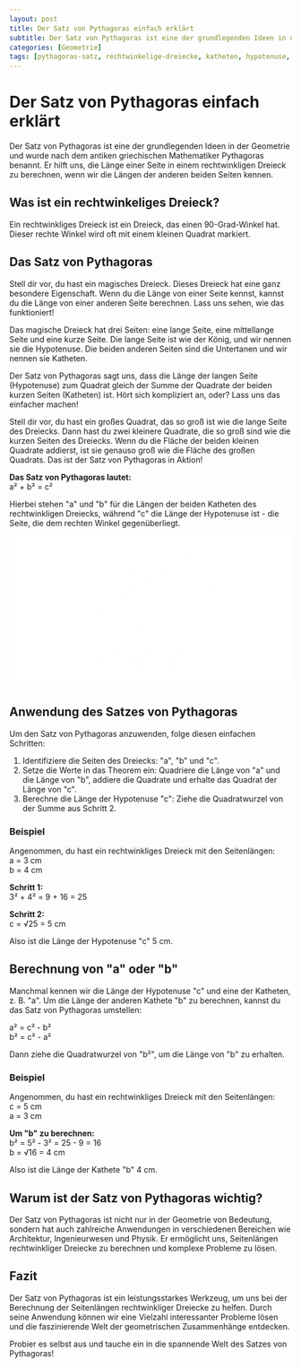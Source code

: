 ```yaml
---
layout: post
title: Der Satz von Pythagoras einfach erklärt
subtitle: Der Satz von Pythagoras ist eine der grundlegenden Ideen in der Geometrie
categories: [Geometrie]
tags: [pythagoras-satz, rechtwinkelige-dreiecke, katheten, hypotenuse, geometrische-berechnungen]
---
```

# Der Satz von Pythagoras einfach erklärt
Der Satz von Pythagoras ist eine der grundlegenden Ideen in der Geometrie und wurde nach dem antiken griechischen Mathematiker Pythagoras benannt. Er hilft uns, die Länge einer Seite in einem rechtwinkligen Dreieck zu berechnen, wenn wir die Längen der anderen beiden Seiten kennen.

## Was ist ein rechtwinkeliges Dreieck?
Ein rechtwinkliges Dreieck ist ein Dreieck, das einen 90-Grad-Winkel hat. Dieser rechte Winkel wird oft mit einem kleinen Quadrat markiert.

## Das Satz von Pythagoras
Stell dir vor, du hast ein magisches Dreieck. Dieses Dreieck hat eine ganz besondere Eigenschaft. Wenn du die Länge von einer Seite kennst, kannst du die Länge von einer anderen Seite berechnen. Lass uns sehen, wie das funktioniert!

Das magische Dreieck hat drei Seiten: eine lange Seite, eine mittellange Seite und eine kurze Seite. Die lange Seite ist wie der König, und wir nennen sie die Hypotenuse. Die beiden anderen Seiten sind die Untertanen und wir nennen sie Katheten.

Der Satz von Pythagoras sagt uns, dass die Länge der langen Seite (Hypotenuse) zum Quadrat gleich der Summe der Quadrate der beiden kurzen Seiten (Katheten) ist. Hört sich kompliziert an, oder? Lass uns das einfacher machen!

Stell dir vor, du hast ein großes Quadrat, das so groß ist wie die lange Seite des Dreiecks. Dann hast du zwei kleinere Quadrate, die so groß sind wie die kurzen Seiten des Dreiecks. Wenn du die Fläche der beiden kleinen Quadrate addierst, ist sie genauso groß wie die Fläche des großen Quadrats. Das ist der Satz von Pythagoras in Aktion!

**Das Satz von Pythagoras lautet:**<br>
a² + b² = c²<br>

Hierbei stehen "a" und "b" für die Längen der beiden Katheten des rechtwinkligen Dreiecks, während "c" die Länge der Hypotenuse ist - die Seite, die dem rechten Winkel gegenüberliegt.

![Desktop View](/assets/images/math/pythagoras.png)

## Anwendung des Satzes von Pythagoras
Um den Satz von Pythagoras anzuwenden, folge diesen einfachen Schritten:

1. Identifiziere die Seiten des Dreiecks: "a", "b" und "c".
2. Setze die Werte in das Theorem ein: Quadriere die Länge von "a" und die Länge von "b", addiere die Quadrate und erhalte das Quadrat der Länge von "c".
3. Berechne die Länge der Hypotenuse "c": Ziehe die Quadratwurzel von der Summe aus Schritt 2.

### Beispiel
Angenommen, du hast ein rechtwinkliges Dreieck mit den Seitenlängen:<br>
a = 3 cm<br>
b = 4 cm

**Schritt 1:**<br>
3² + 4² = 9 + 16 = 25

**Schritt 2:**<br>
c = √25 = 5 cm

Also ist die Länge der Hypotenuse "c" 5 cm.

## Berechnung von "a" oder "b"
Manchmal kennen wir die Länge der Hypotenuse "c" und eine der Katheten, z. B. "a". Um die Länge der anderen Kathete "b" zu berechnen, kannst du das Satz von Pythagoras umstellen:

a² = c² - b²<br>
b² = c² - a²

Dann ziehe die Quadratwurzel von "b²", um die Länge von "b" zu erhalten.

### Beispiel
Angenommen, du hast ein rechtwinkliges Dreieck mit den Seitenlängen:<br>
c = 5 cm<br>
a = 3 cm

**Um "b" zu berechnen:**<br>
b² = 5² - 3² = 25 - 9 = 16<br>
b = √16 = 4 cm

Also ist die Länge der Kathete "b" 4 cm.

## Warum ist der Satz von Pythagoras wichtig?
Der Satz von Pythagoras ist nicht nur in der Geometrie von Bedeutung, sondern hat auch zahlreiche Anwendungen in verschiedenen Bereichen wie Architektur, Ingenieurwesen und Physik. Er ermöglicht uns, Seitenlängen rechtwinkliger Dreiecke zu berechnen und komplexe Probleme zu lösen.

## Fazit
Der Satz von Pythagoras ist ein leistungsstarkes Werkzeug, um uns bei der Berechnung der Seitenlängen rechtwinkliger Dreiecke zu helfen. Durch seine Anwendung können wir eine Vielzahl interessanter Probleme lösen und die faszinierende Welt der geometrischen Zusammenhänge entdecken.

Probier es selbst aus und tauche ein in die spannende Welt des Satzes von Pythagoras!
